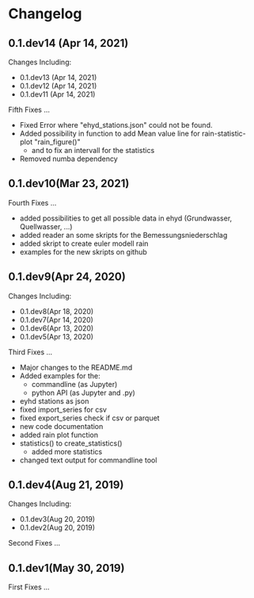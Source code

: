 # Changelog

## 0.1.dev14 (Apr 14, 2021)

Changes Including:
- 0.1.dev13 (Apr 14, 2021)
- 0.1.dev12 (Apr 14, 2021)
- 0.1.dev11 (Apr 14, 2021)

Fifth Fixes ...
- Fixed Error where "ehyd_stations.json" could not be found.
- Added possibility in function to add Mean value line for rain-statistic-plot "rain_figure()"
  - and to fix an intervall for the statistics
- Removed numba dependency


## 0.1.dev10(Mar 23, 2021)

Fourth Fixes ...
- added possibilities to get all possible data in ehyd (Grundwasser, Quellwasser, ...)
- added reader an some skripts for the Bemessungsniederschlag
- added skript to create euler modell rain
- examples for the new skripts on github


## 0.1.dev9(Apr 24, 2020)

Changes Including:
- 0.1.dev8(Apr 18, 2020)
- 0.1.dev7(Apr 14, 2020)
- 0.1.dev6(Apr 13, 2020)
- 0.1.dev5(Apr 13, 2020)

Third Fixes ...
- Major changes to the README.md
- Added examples for the:
  - commandline (as Jupyter)
  - python API (as Jupyter and .py)
- eyhd stations as json
- fixed import_series for csv
- fixed export_series check if csv or parquet
- new code documentation
- added rain plot function
- statistics() to create_statistics()
  - added more statistics
- changed text output for commandline tool

## 0.1.dev4(Aug 21, 2019)

Changes Including:
- 0.1.dev3(Aug 20, 2019)
- 0.1.dev2(Aug 20, 2019)

Second Fixes ...

## 0.1.dev1(May 30, 2019)

First Fixes ...